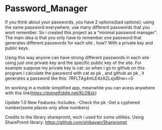 # Password_Manager
If you think about your passwords, you have 2 options(bad options); using the same password everywhere, use many different passwords that you wont remember.
So i created this project as a "minimal password manager".
The main idea is that you only have to remember one password that generates different passwords for each site , how?
With a private key and public keys.

Using this way anyone can have strong different passwords in each site using just one private key and the specific public key of the site.
For example suppose my private key is cat: 
so when i go to github on this program i calculate the password with cat as pk , and github as pk , it generates a password like this:
7RFLT4g4mLE4zAZLxjxBhw==0

Im working in a mobile simplified app, meanwhile you can acess anywhere with this link(https://dotnetfiddle.net/KLO8zk)

Update 1.0  New Features:
Includes:
-Check the pk
-Get a cyphered number(some places only allow numbers) 

Credits to the library sharepromt, wich i used for some utilities.
Using SharePromt library: https://github.com/shibayan/Sharprompt
